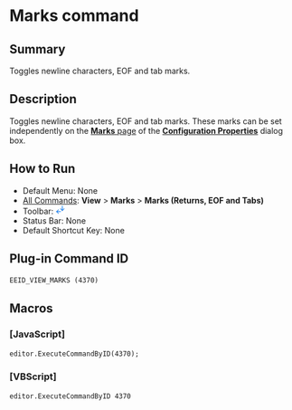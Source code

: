 # Marks command

## Summary

Toggles newline characters, EOF and tab marks.

## Description

Toggles newline characters, EOF and tab marks. These marks can be set independently
on the [**Marks** page](../../dlg/properties/marks/index) of
the **[Configuration Properties](../../dlg/properties/index)** dialog box.

## How to Run

- Default Menu: None
- [All Commands](../tools/all_commands): **View** >
**Marks** \> **Marks (Returns, EOF and Tabs)**
- Toolbar: ![](../../images/marks.gif)
- Status Bar: None
- Default Shortcut Key: None

## Plug-in Command ID

```
EEID_VIEW_MARKS (4370)
```

## Macros

### \[JavaScript\]

```
editor.ExecuteCommandByID(4370);
```

### \[VBScript\]

```
editor.ExecuteCommandByID 4370
```

